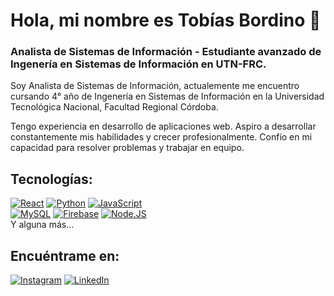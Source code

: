 # Hola, mi nombre es Tobías Bordino 👋

### Analista de Sistemas de Información - Estudiante avanzado de Ingenería en Sistemas de Información en UTN-FRC.

Soy Analista de Sistemas de Información, actualemente me encuentro cursando 4° año de Ingenería en Sistemas de Información en la Universidad Tecnológica Nacional, Facultad Regional Córdoba.

Tengo experiencia en desarrollo de aplicaciones web. Aspiro a desarrollar constantemente mis habilidades y crecer profesionalmente. Confío en mi capacidad para resolver problemas y trabajar en equipo.

## Tecnologías:
[![React](https://img.shields.io/badge/React-yellow?style=for-the-badge&logo=react&logoColor=white&labelColor=101010)]()
[![Python](https://img.shields.io/badge/Python-yellow?style=for-the-badge&logo=python&logoColor=white&labelColor=101010)]()
[![JavaScript](https://img.shields.io/badge/JavaScript-F7DF1E?style=for-the-badge&logo=javascript&logoColor=white&labelColor=101010)]()
</br>
[![MySQL](https://img.shields.io/badge/MySQL-4479A1?style=for-the-badge&logo=mysql&logoColor=white&labelColor=101010)]()
[![Firebase](https://img.shields.io/badge/Firebase-FFCA28?style=for-the-badge&logo=firebase&logoColor=white&labelColor=101010)]()
[![Node.JS](https://img.shields.io/badge/Node.JS-339933?style=for-the-badge&logo=node.js&logoColor=white&labelColor=101010)]()
</br>
Y alguna más...

## Encuéntrame en:
[![Instagram](https://img.shields.io/badge/Instagram-@tobi.bordino-E4405F?style=for-the-badge&logo=instagram&logoColor=white&labelColor=101010)](https://instagram.com/tobi.bordino)
[![LinkedIn](https://img.shields.io/badge/LinkedIn-Tobías_Bordino-0077B5?style=for-the-badge&logo=linkedin&logoColor=white&labelColor=101010)](https://www.linkedin.com/in/tobordino)
